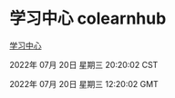 # 学习中心 colearnhub
[学习中心](http://219.139.196.104:56308/colearnhub/)

2022年 07月 20日 星期三 20:20:02 CST

2022年 07月 20日 星期三 12:20:02 GMT
